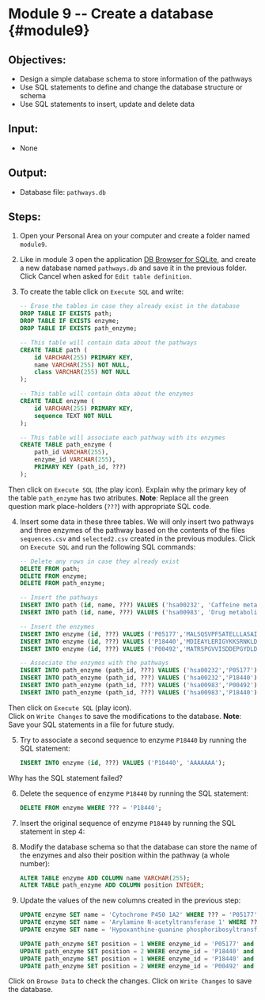 # Module 9 -- Create a database {#module9}

## Objectives:

- Design a simple database schema to store information of the pathways
- Use SQL statements to define and change the database structure or schema
- Use SQL statements to insert, update and delete data

## Input:

- None

## Output:

- Database file: `pathways.db`

## Steps:

1. Open your Personal Area on your computer and create a folder named `module9`.

2. Like in module 3 open the application [DB Browser for SQLite](http://sqlitebrowser.org/), and create a new database named `pathways.db` and save it in the previous folder.
Click Cancel when asked for `Edit table definition`.

3. To create the table click on `Execute SQL` and write:
    ```sql
    -- Erase the tables in case they already exist in the database
    DROP TABLE IF EXISTS path;
    DROP TABLE IF EXISTS enzyme;
    DROP TABLE IF EXISTS path_enzyme;
    
    -- This table will contain data about the pathways
    CREATE TABLE path (
        id VARCHAR(255) PRIMARY KEY,
        name VARCHAR(255) NOT NULL,
        class VARCHAR(255) NOT NULL
    );
    
    -- This table will contain data about the enzymes
    CREATE TABLE enzyme (
        id VARCHAR(255) PRIMARY KEY,
        sequence TEXT NOT NULL
    );
    
    -- This table will associate each pathway with its enzymes
    CREATE TABLE path_enzyme (
        path_id VARCHAR(255),
        enzyme_id VARCHAR(255),
        PRIMARY KEY (path_id, ???)
    );
    ```
Then click on `Execute SQL` (the play icon).
Explain why the primary key of the table `path_enzyme` has two atributes.
**Note**: Replace all the green question mark place-holders (`???`) with appropriate SQL code.

4. Insert some data in these three tables.
We will only insert two pathways and three enzymes of the pathway based on the contents of the files `sequences.csv` and `selected2.csv` created in the previous modules.
Click on `Execute SQL` and run the following SQL commands:
    ```sql
    -- Delete any rows in case they already exist
    DELETE FROM path;
    DELETE FROM enzyme;
    DELETE FROM path_enzyme;
    
    -- Insert the pathways
    INSERT INTO path (id, name, ???) VALUES ('hsa00232', 'Caffeine metabolism', 'Metabolism; Biosynthesis of other secondary metabolites');
    INSERT INTO path (id, name, ???) VALUES ('hsa00983', 'Drug metabolism - other enzymes', 'Metabolism; Xenobiotics biodegradation and metabolism');
    
    -- Insert the enzymes
    INSERT INTO enzyme (id, ???) VALUES ('P05177','MALSQSVPFSATELLLASAIFCLVFWVLKGLRPRVPKGLKSPPEPWGWPLLGHVLTLGKNPHLALSRMSQRYGDVLQIRIGSTPVLVLSRLDTIRQALVRQGDDFKGRPDLYTSTLITDGQSLTFSTDSGPVWAARRRLAQNALNTFSIASDPASSSSCYLEEHVSKEAKALISRLQELMAGPGHFDPYNQVVVSVANVIGAMCF');
    INSERT INTO enzyme (id, ???) VALUES ('P18440','MDIEAYLERIGYKKSRNKLDLETLTDILQHQIRAVPFENLNIHCGDAMDLGLEAIFDQVVRRNRGGWCLQVNHLLYWALTTIGFETTMLGGYVYSTPAKKYSTGMIHLLLQVTIDGRNYIVDAGFGRSYQMWQPLELISGKDQPQVPCVFRLTEENGFWYLDQIRREQYIPNEEFLHSDLLEDSKYRKIYSFTLKPRTIEDFESMNT');
    INSERT INTO enzyme (id, ???) VALUES ('P00492','MATRSPGVVISDDEPGYDLDLFCIPNHYAEDLERVFIPHGLIMDRTERLARDVMKEMGGHHIVALCVLKGGYKFFADLLDYIKALNRNSDRSIPMTVDFIRLKSYCNDQSTGDIKVIGGDDLSTLTGKNVLIVEDIIDTGKTMQTLLSLVRQYNPKMVKVASLLVKRTPRSVGYKPDFVGFEIPDKFVVGYALDYNEYFRDLNHVC');
    
    -- Associate the enzymes with the pathways
    INSERT INTO path_enzyme (path_id, ???) VALUES ('hsa00232','P05177');
    INSERT INTO path_enzyme (path_id, ???) VALUES ('hsa00232','P18440');
    INSERT INTO path_enzyme (path_id, ???) VALUES ('hsa00983','P00492');
    INSERT INTO path_enzyme (path_id, ???) VALUES ('hsa00983','P18440');
    ```
Then click on `Execute SQL` (play icon).	
Click on `Write Changes` to save the modifications to the database.
**Note**: Save your SQL statements in a file for future study. 
	
5. Try to associate a second sequence to enzyme `P18440` by running the SQL statement:
    ```sql
    INSERT INTO enzyme (id, ???) VALUES ('P18440', 'AAAAAAA');
    ```
Why has the SQL statement failed?

6. Delete the sequence of enzyme `P18440` by running the SQL statement:
    ```sql
    DELETE FROM enzyme WHERE ??? = 'P18440';
    ```

7. Insert the original sequence of enzyme `P18440` by running the SQL statement in step 4:

8. Modify the database schema so that the database can store the name of the enzymes and also their position within the pathway (a whole number):
    ```sql
    ALTER TABLE enzyme ADD COLUMN name VARCHAR(255);
    ALTER TABLE path_enzyme ADD COLUMN position INTEGER;
    ```

9. Update the values of the new columns created in the previous step:
    ```sql
    UPDATE enzyme SET name = 'Cytochrome P450 1A2' WHERE ??? = 'P05177';
    UPDATE enzyme SET name = 'Arylamine N-acetyltransferase 1' WHERE ??? = 'P18440';
    UPDATE enzyme SET name = 'Hypoxanthine-guanine phosphoribosyltransferase' WHERE ??? = 'P00492';
    
    UPDATE path_enzyme SET position = 1 WHERE enzyme_id = 'P05177' and ??? = 'hsa00232';
    UPDATE path_enzyme SET position = 2 WHERE enzyme_id = 'P18440' and ??? = 'hsa00232';
    UPDATE path_enzyme SET position = 1 WHERE enzyme_id = 'P18440' and ??? = 'hsa00983';
    UPDATE path_enzyme SET position = 2 WHERE enzyme_id = 'P00492' and ??? = 'hsa00983';
    ```
Click on `Browse Data` to check the changes.
Click on `Write Changes` to save the database.

